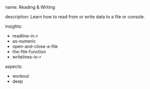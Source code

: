 name: Reading & Writing 

description: Learn how to read from or write data to a file or console.

insights:
  - readline-in-r
  - as-numeric
  - open-and-close-a-file
  - the-file-function
  - writelines-in-r

aspects:
  - workout
  - deep